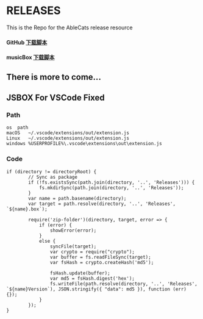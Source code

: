 # RELEASES
This is the Repo for the AbleCats release resource

#### GitHub [下载脚本](http://t.cn/E9XJMaX)
#### musicBox [下载脚本](https://xteko.com/redir?name=musicBox&url=https%3A%2F%2Fraw.githubusercontent.com%2FAbleCats%2Fablecats.github.io%2Fmaster%2FReleases%2FmusicBox.box&icon=icon_049)

## There is more to come...  

## JSBOX For VSCode Fixed

### Path
```
os	path 
macOS	~/.vscode/extensions/out/extension.js
Linux	~/.vscode/extensions/out/extension.js
windows	%USERPROFILE%\.vscode\extensions\out\extension.js
```
### Code
```
if (directory != directoryRoot) {
        // Sync as package
        if (!fs.existsSync(path.join(directory, '..', 'Releases'))) {
            fs.mkdirSync(path.join(directory, '..', 'Releases'));
        }
        var name = path.basename(directory);
        var target = path.resolve(directory, '..', 'Releases', `${name}.box`);

        require('zip-folder')(directory, target, error => {
            if (error) {
                showError(error);
            }
            else {
                syncFile(target);
                var crypto = require("crypto");
                var buffer = fs.readFileSync(target);
                var fsHash = crypto.createHash('md5');

                fsHash.update(buffer);
                var md5 = fsHash.digest('hex');
                fs.writeFile(path.resolve(directory, '..', 'Releases', `${name}Version`), JSON.stringify({ "data": md5 }), function (err) {});
            }
        });
}
```
